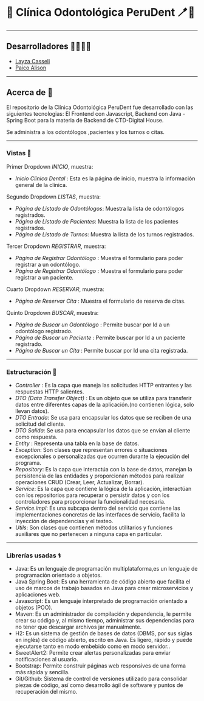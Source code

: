 # 🏥 Clínica Odontológica PeruDent 🪥🦷

---

## Desarrolladores 👩‍⚕️🧑‍⚕️

- [Layza Casseli](https://github.com/CasseliLayza)
- [Paico Alison](https://github.com/alison304/odonto-p)

---

## Acerca de 🏥

El repositorio de la Clínica Odontológica PeruDent fue desarrollado con las siguientes tecnologias: El Frontend con Javascript, Backend con Java - Spring Boot para la materia de Backend de CTD-Digital House.

Se administra a los odontólogos ,pacientes y los turnos o citas.

---

### Vistas 🥼

Primer Dropdown _INICIO_, muestra:

- _Inicio Clínica Dental_ : Esta es la página de inicio, muestra la información general de la clínica.

Segundo Dropdown _LISTAS_, muestra:

- _Página de Listado de Odontólogos_: Muestra la lista de odontólogos registrados.
- _Página de Listado de Pacientes_: Muestra la lista de los pacientes registrados.
- _Página de Listado de Turnos_: Muestra la lista de los turnos registrados.

Tercer Dropdown _REGISTRAR_, muestra:

- _Página de Registrar Odontólogo_ : Muestra el formulario para poder registrar a un odontólogo.
- _Página de Registrar Odontólogo_ : Muestra el formulario para poder registrar a un paciente.

Cuarto Dropdown _RESERVAR_, muestra:

- _Página de Reservar Cita_ : Muestra el formulario de reserva de citas.

Quinto Dropdown _BUSCAR_, muestra:

- _Página de Buscar un Odontólogo_ : Permite buscar por Id a un odontólogo registrado.
- _Página de Buscar un Paciente_ : Permite buscar por Id a un paciente registrado.
- _Página de Buscar un Cita_ : Permite buscar por Id una cita registrada.

---

### Estructuración 🏥

- _Controller_ : Es la capa que maneja las solicitudes HTTP entrantes y las respuestas HTTP salientes.
- _DTO (Data Transfer Object)_ : Es un objeto que se utiliza para transferir datos entre diferentes capas de la aplicación.(no contienen lógica, solo llevan datos).
- _DTO Entrada_: Se usa para encapsular los datos que se reciben de una solicitud del cliente.
- _DTO Salida_: Se usa para encapsular los datos que se envían al cliente como respuesta.
- _Entity_ : Representa una tabla en la base de datos.
- _Exception_: Son clases que representan errores o situaciones excepcionales o personalizadas que ocurren durante la ejecución del programa.
- _Repository_: Es la capa que interactúa con la base de datos, manejan la persistencia de las entidades y proporcionan métodos para realizar operaciones CRUD (Crear, Leer, Actualizar, Borrar).
- _Service_: Es la capa que contiene la lógica de la aplicación, interactúan con los repositorios para recuperar o persistir datos y con los controladores para proporcionar la funcionalidad necesaria.
- _Service.impl_: Es una subcapa dentro del servicio que contiene las implementaciones concretas de las interfaces de servicio, facilita la inyección de dependencias y el testeo.
- _Utils_: Son clases que contienen métodos utilitarios y funciones auxiliares que no pertenecen a ninguna capa en particular.

---

### Librerías usadas ⚕️

- Java: Es un lenguaje de programación multiplataforma,es un lenguaje de programación orientado a objetos.
- Java Spring Boot: Es una herramienta de código abierto que facilita el uso de marcos de trabajo basados ​​en Java para crear microservicios y aplicaciones web.
- Javascript: Es un lenguaje interpretado de programación orientado a objetos (POO).
- Maven: Es un administrador de compilación y dependencia, le permite crear su código y, al mismo tiempo, administrar sus dependencias para no tener que descargar archivos jar manualmente.
- H2: Es un sistema de gestión de bases de datos (DBMS, por sus siglas en inglés) de código abierto, escrito en Java. Es ligero, rápido y puede ejecutarse tanto en modo embebido como en modo servidor..
- SweetAlert2: Permite crear alertas personalizadas para enviar notificaciones al usuario.
- Bootstrap: Permite construir páginas web responsives de una forma más rápida y sencilla.
- Git/Github: Sistema de control de versiones utilizado para consolidar piezas de código, así como desarrollo ágil de software y puntos de recuperación del mismo.
